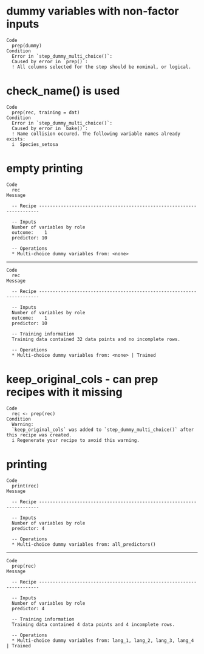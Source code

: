 # dummy variables with non-factor inputs

    Code
      prep(dummy)
    Condition
      Error in `step_dummy_multi_choice()`:
      Caused by error in `prep()`:
      ! All columns selected for the step should be nominal, or logical.

# check_name() is used

    Code
      prep(rec, training = dat)
    Condition
      Error in `step_dummy_multi_choice()`:
      Caused by error in `bake()`:
      ! Name collision occured. The following variable names already exists:
      i  Species_setosa

# empty printing

    Code
      rec
    Message
      
      -- Recipe ----------------------------------------------------------------------
      
      -- Inputs 
      Number of variables by role
      outcome:    1
      predictor: 10
      
      -- Operations 
      * Multi-choice dummy variables from: <none>

---

    Code
      rec
    Message
      
      -- Recipe ----------------------------------------------------------------------
      
      -- Inputs 
      Number of variables by role
      outcome:    1
      predictor: 10
      
      -- Training information 
      Training data contained 32 data points and no incomplete rows.
      
      -- Operations 
      * Multi-choice dummy variables from: <none> | Trained

# keep_original_cols - can prep recipes with it missing

    Code
      rec <- prep(rec)
    Condition
      Warning:
      `keep_original_cols` was added to `step_dummy_multi_choice()` after this recipe was created.
      i Regenerate your recipe to avoid this warning.

# printing

    Code
      print(rec)
    Message
      
      -- Recipe ----------------------------------------------------------------------
      
      -- Inputs 
      Number of variables by role
      predictor: 4
      
      -- Operations 
      * Multi-choice dummy variables from: all_predictors()

---

    Code
      prep(rec)
    Message
      
      -- Recipe ----------------------------------------------------------------------
      
      -- Inputs 
      Number of variables by role
      predictor: 4
      
      -- Training information 
      Training data contained 4 data points and 4 incomplete rows.
      
      -- Operations 
      * Multi-choice dummy variables from: lang_1, lang_2, lang_3, lang_4 | Trained


